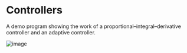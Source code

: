 # Controllers

A demo program showing the work of a proportional–integral–derivative controller and an adaptive controller.

![image](https://github.com/user-attachments/assets/f3678163-215c-436a-85ca-ea5f81f8712a)
